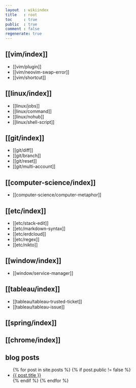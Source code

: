 ```yaml
---
layout  : wikiindex
title   : root
toc     : true
public  : true
comment : false
regenerate: true
---
```


## [[vim/index]]

* [[vim/plugin]]
* [[vim/neovim-swap-error]]
* [[vim/shortcut]]

## [[linux/index]]

* [[linux/jobs]]
* [[linux/command]]
* [[linux/nohub]]
* [[linux/shell-script]]

## [[git/index]]
* [[git/diff]]
* [[git/branch]]
* [[git/reset]]
* [[git/multi-account]]

## [[computer-science/index]]

* [[computer-science/computer-metaphor]]

## [[etc/index]]

* [[etc/stack-edit]]
* [[etc/markdown-syntax]]
* [[etc/erdcloud]]
* [[etc/regex]]
* [[etc/nikto]]

## [[window/index]]

* [[window/service-manager]]

## [[tableau/index]]
* [[tableau/tableau-trusted-ticket]]
* [[tableau/tableau-issue]]


## [[spring/index]]
## [[chrome/index]]

## blog posts
<div>
    <ul>
{% for post in site.posts %}
    {% if post.public != false %}
        <li>
            <a class="post-link" href="{{ post.url | prepend: site.baseurl }}">
                {{ post.title }}
            </a>
        </li>
    {% endif %}
{% endfor %}
    </ul>
</div>
